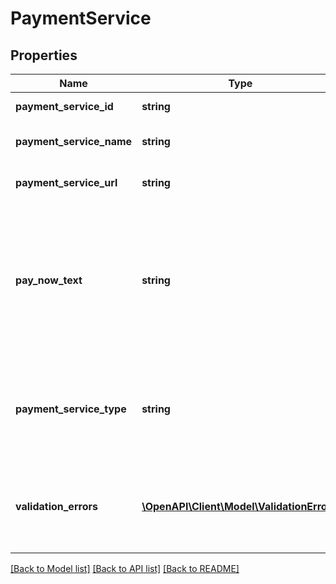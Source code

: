 # PaymentService

## Properties
Name | Type | Description | Notes
------------ | ------------- | ------------- | -------------
**payment_service_id** | **string** | Xero identifier | [optional] 
**payment_service_name** | **string** | Name of payment service | [optional] 
**payment_service_url** | **string** | The custom payment URL | [optional] 
**pay_now_text** | **string** | The text displayed on the Pay Now button in Xero Online Invoicing. If this is not set it will default to Pay by credit card | [optional] 
**payment_service_type** | **string** | This will always be CUSTOM for payment services created via the API. | [optional] 
**validation_errors** | [**\OpenAPI\Client\Model\ValidationError[]**](ValidationError.md) | Displays array of validation error messages from the API | [optional] 

[[Back to Model list]](../README.md#documentation-for-models) [[Back to API list]](../README.md#documentation-for-api-endpoints) [[Back to README]](../README.md)


